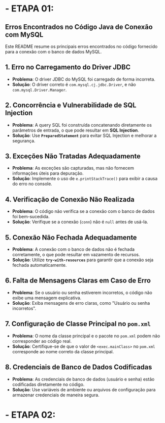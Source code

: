 # - ETAPA 01:
## Erros Encontrados no Código Java de Conexão com MySQL

Este README resume os principais erros encontrados no código fornecido para a conexão com o banco de dados MySQL.

## 1. **Erro no Carregamento do Driver JDBC**
   - **Problema**: O driver JDBC do MySQL foi carregado de forma incorreta.
   - **Solução**: O driver correto é `com.mysql.cj.jdbc.Driver`, e não `com.mysql.Driver.Manager`.
   
## 2. **Concorrência e Vulnerabilidade de SQL Injection**
   - **Problema**: A query SQL foi construída concatenando diretamente os parâmetros de entrada, o que pode resultar em **SQL Injection**.
   - **Solução**: Use **`PreparedStatement`** para evitar SQL Injection e melhorar a segurança.

## 3. **Exceções Não Tratadas Adequadamente**
   - **Problema**: As exceções são capturadas, mas não fornecem informações úteis para depuração.
   - **Solução**: Implemente o uso de `e.printStackTrace()` para exibir a causa do erro no console.

## 4. **Verificação de Conexão Não Realizada**
   - **Problema**: O código não verifica se a conexão com o banco de dados foi bem-sucedida.
   - **Solução**: Verifique se a conexão (`conn`) não é `null` antes de usá-la.

## 5. **Conexão Não Fechada Adequadamente**
   - **Problema**: A conexão com o banco de dados não é fechada corretamente, o que pode resultar em vazamento de recursos.
   - **Solução**: Utilize **`try-with-resources`** para garantir que a conexão seja fechada automaticamente.

## 6. **Falta de Mensagens Claras em Caso de Erro**
   - **Problema**: Se o usuário ou senha estiverem incorretos, o código não exibe uma mensagem explicativa.
   - **Solução**: Exiba mensagens de erro claras, como "Usuário ou senha incorretos".

## 7. **Configuração de Classe Principal no `pom.xml`**
   - **Problema**: O nome da classe principal e o pacote no `pom.xml` podem não corresponder ao código real.
   - **Solução**: Certifique-se de que o valor de `<exec.mainClass>` no `pom.xml` corresponde ao nome correto da classe principal.

## 8. **Credenciais de Banco de Dados Codificadas**
   - **Problema**: As credenciais de banco de dados (usuário e senha) estão codificadas diretamente no código.
   - **Solução**: Use variáveis de ambiente ou arquivos de configuração para armazenar credenciais de maneira segura.


# - ETAPA 02:
